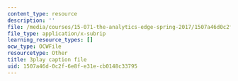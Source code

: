 ```yaml
---
content_type: resource
description: ''
file: /media/courses/15-071-the-analytics-edge-spring-2017/1507a46d0c2f6e8fe31ecb0148c33795_akNw8CEHC_c.srt
file_type: application/x-subrip
learning_resource_types: []
ocw_type: OCWFile
resourcetype: Other
title: 3play caption file
uid: 1507a46d-0c2f-6e8f-e31e-cb0148c33795
---
```

